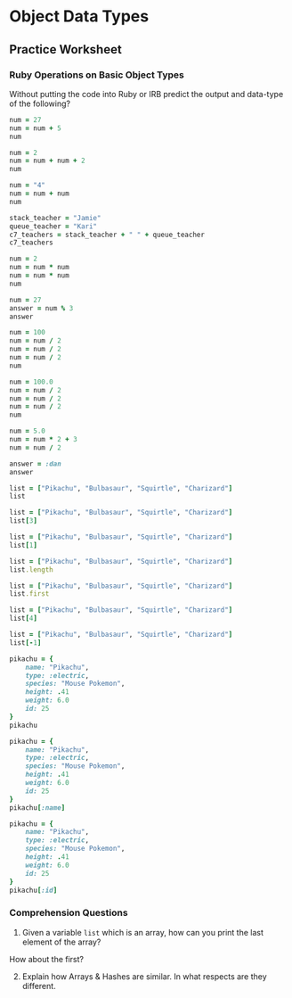 
# Object Data Types
## Practice Worksheet


### Ruby Operations on Basic Object Types

Without putting the code into Ruby or IRB predict the output and data-type of the following?


```ruby
num = 27
num = num + 5
num
```

```ruby
num = 2
num = num + num + 2
num
```
	 
```ruby
num = "4"
num = num + num
num
```

```ruby
stack_teacher = "Jamie"
queue_teacher = "Kari"
c7_teachers = stack_teacher + " " + queue_teacher
c7_teachers
```

```ruby
num = 2
num = num * num
num = num * num
num
```

```ruby
num = 27
answer = num % 3
answer
```

```ruby
num = 100
num = num / 2
num = num / 2
num = num / 2
num
```


```ruby
num = 100.0
num = num / 2
num = num / 2
num = num / 2
num
```

```ruby
num = 5.0
num = num * 2 + 3
num = num / 2
```


```ruby
answer = :dan
answer
```

```ruby
list = ["Pikachu", "Bulbasaur", "Squirtle", "Charizard"]
list
```

```ruby
list = ["Pikachu", "Bulbasaur", "Squirtle", "Charizard"]
list[3]
```

```ruby
list = ["Pikachu", "Bulbasaur", "Squirtle", "Charizard"]
list[1]
```
```ruby
list = ["Pikachu", "Bulbasaur", "Squirtle", "Charizard"]
list.length
```

```ruby
list = ["Pikachu", "Bulbasaur", "Squirtle", "Charizard"]
list.first
```

```ruby
list = ["Pikachu", "Bulbasaur", "Squirtle", "Charizard"]
list[4]
```

```ruby
list = ["Pikachu", "Bulbasaur", "Squirtle", "Charizard"]
list[-1]
```


```ruby
pikachu = {
	name: "Pikachu",
	type: :electric,
	species: "Mouse Pokemon",
	height: .41
	weight: 6.0
	id: 25
}
pikachu
```


```ruby
pikachu = {
	name: "Pikachu",
	type: :electric,
	species: "Mouse Pokemon",
	height: .41
	weight: 6.0
	id: 25
}
pikachu[:name]
```

```ruby
pikachu = {
	name: "Pikachu",
	type: :electric,
	species: "Mouse Pokemon",
	height: .41
	weight: 6.0
	id: 25
}
pikachu[:id]
```


### Comprehension Questions

1.  Given a variable `list` which is an array, how can you print the last element of the array?   

How about the first?


2.  Explain how Arrays & Hashes are similar.  In what respects are they different.  


